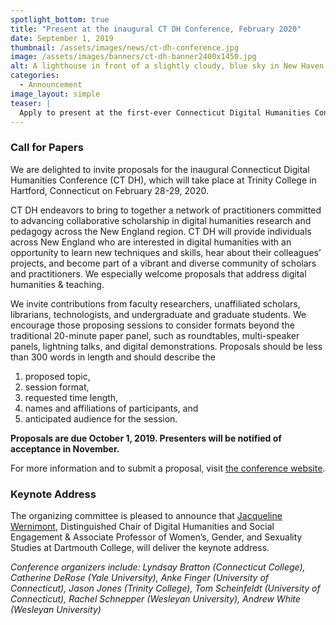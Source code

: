 ```yaml
---
spotlight_bottom: true
title: "Present at the inaugural CT DH Conference, February 2020"
date: September 1, 2019
thumbnail: /assets/images/news/ct-dh-conference.jpg
image: /assets/images/banners/ct-dh-banner2400x1450.jpg
alt: A lighthouse in front of a slightly cloudy, blue sky in New Haven
categories:
  - Announcement
image_layout: simple
teaser: |
  Apply to present at the first-ever Connecticut Digital Humanities Conference. CT DH endeavors to bring to together a network of practitioners committed to advancing collaborative scholarship in digital humanities research and pedagogy across the New England region. Proposals are due October 1.
---
```


### Call for Papers
We are delighted to invite proposals for the inaugural Connecticut Digital Humanities Conference (CT DH), which will take place at Trinity College in Hartford, Connecticut on February 28-29, 2020. 

CT DH endeavors to bring to together a network of practitioners committed to advancing collaborative scholarship in digital humanities research and pedagogy across the New England region. CT DH will provide individuals across New England who are interested in digital humanities with an opportunity to learn new techniques and skills, hear about their colleagues’ projects, and become part of a vibrant and diverse community of scholars and practitioners. We especially welcome proposals that address digital humanities & teaching.

We invite contributions from faculty researchers, unaffiliated scholars, librarians, technologists, and undergraduate and graduate students. We encourage those proposing sessions to consider formats beyond the traditional 20-minute paper panel, such as roundtables, multi-speaker panels, lightning talks, and digital demonstrations. Proposals should be less than 300 words in length and should describe the 
1. proposed topic, 
2. session format, 
3. requested time length, 
4. names and affiliations of participants, and 
5. anticipated audience for the session.

**Proposals are due October 1, 2019. Presenters will be notified of acceptance in November.**

For more information and to submit a proposal, visit <a href='https://ctdh.io/call-for-proposals/' target='_blank'>the conference website</a>.

### Keynote Address
The organizing committee is pleased to announce that <a href='https://jwernimont.com/' target='_blank'>Jacqueline Wernimont</a>, Distinguished Chair of Digital Humanities and Social Engagement & Associate Professor of Women’s, Gender, and Sexuality Studies at Dartmouth College, will deliver the keynote address.
 
*Conference organizers include: Lyndsay Bratton (Connecticut College), Catherine DeRose (Yale University), Anke Finger (University of Connecticut), 
Jason Jones (Trinity College), Tom Scheinfeldt (University of Connecticut), Rachel Schnepper (Wesleyan University), Andrew White (Wesleyan University)*